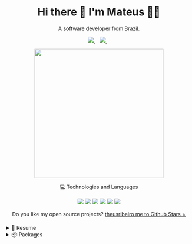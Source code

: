 

<h1 align='center'>
  Hi there 👋 I'm Mateus 👨‍💻
</h1>

<p align='center'>
  A software developer from Brazil.
</p>



<p align='center'>
  
  <a href="https://www.linkedin.com/in/theusribeiro/">
    <img src="https://img.shields.io/badge/linkedin-%230077B5.svg?&style=for-the-badge&logo=linkedin&logoColor=white" />
  </a>&nbsp;&nbsp;
  <a href="https://www.instagram.com/sr.teus">
    <img src="https://img.shields.io/badge/instagram-%23E4405F.svg?&style=for-the-badge&logo=instagram&logoColor=white" />        
  </a>&nbsp;&nbsp;
  
</p>

<p align='center'>
  <a href="#"><img src="https://github-readme-stats.vercel.app/api?username=TheusRibeiro&show_icons=true&count_private=true&theme=dark" width="350"></a>
</p>

<p align='center'>
  💻 Technologies and Languages<br/><br/>
  <img src="https://img.shields.io/badge/reactjs-%230078D6.svg?&style=for-the-badge&logo=react&logoColor=white" />
  <img src="https://img.shields.io/badge/laravel-4A154B.svg?&style=for-the-badge&logo=laravel&logoColor=white" />
  <img src="https://img.shields.io/badge/github-181717.svg?&style=for-the-badge&logo=github&logoColor=white" />
  <img src="https://img.shields.io/badge/javascript-typescript-0FAAFF.svg?&style=for-the-badge&logo=javascript5&logoColor=white" />
  <img src="https://img.shields.io/badge/html5-E34F26.svg?&style=for-the-badge&logo=html5&logoColor=white" />
  <img src="https://img.shields.io/badge/css3-1572B6.svg?&style=for-the-badge&logo=css3&logoColor=white" />
</p>

<p align='center'>
  Do you like my open source projects? <a href='https://stars.github.com/theusribeiro/'>theusribeiro me to Github Stars ⭐</a>
</p>


<details>
  <summary>📃 Resume</summary>


## Education

- 📖 **Sistemas de Informação**\
📆 2014\
📍 **State University of Southwest Bahia** - Bahia, Brazil

</details>

<details>
  <summary>📦 Packages</summary>
  
  

| Name                 | Documentation                              | Install   | Downloads |
| -------------------- | -------------------------------------------- | --------- | --------- |
| [NodeJS](https://nodejs.org/en/download/) | [NodeJS Docs](https://nodejs.org/en/docs/)  | [![Nuget](https://img.shields.io/nuget/v/Slack.Exception.Send)](https://nodejs.org/en/download/) | [![Nuget](https://img.shields.io/nuget/dt/Slack.Exception.Send)](https://nodejs.org/en/download/) |
| [Laravel.com](https://laravel.com/)   | [Laravel Docs](https://laravel.com/docs/)   | [![Nuget](https://img.shields.io/nuget/v/BrazilHolidays.Net)](https://laravel.com/docs/7.x/installation) | [![Nuget](https://img.shields.io/nuget/dt/BrazilHolidays.Net)](https://laravel.com/docs/7.x/installation) |
<!-- | Content Cell         | Content Cell                                | link | link | -->
  
</details>
  



<!---
 - 👋 Hi, I’m @TheusRibeiro
- 👀 I’m interested in ...
- 🌱 I’m currently learning ...
- 💞️ I’m looking to collaborate on ...
- 📫 How to reach me ...
--->

<!---
TheusRibeiro/TheusRibeiro is a ✨ special ✨ repository because its `README.md` (this file) appears on your GitHub profile.
You can click the Preview link to take a look at your changes.
--->
